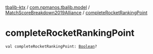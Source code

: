 [tbalib-ktx](../../index.md) / [com.npmanos.tbalib.model](../index.md) / [MatchScoreBreakdown2019Alliance](index.md) / [completeRocketRankingPoint](./complete-rocket-ranking-point.md)

# completeRocketRankingPoint

`val completeRocketRankingPoint: `[`Boolean`](https://kotlinlang.org/api/latest/jvm/stdlib/kotlin/-boolean/index.html)`?`